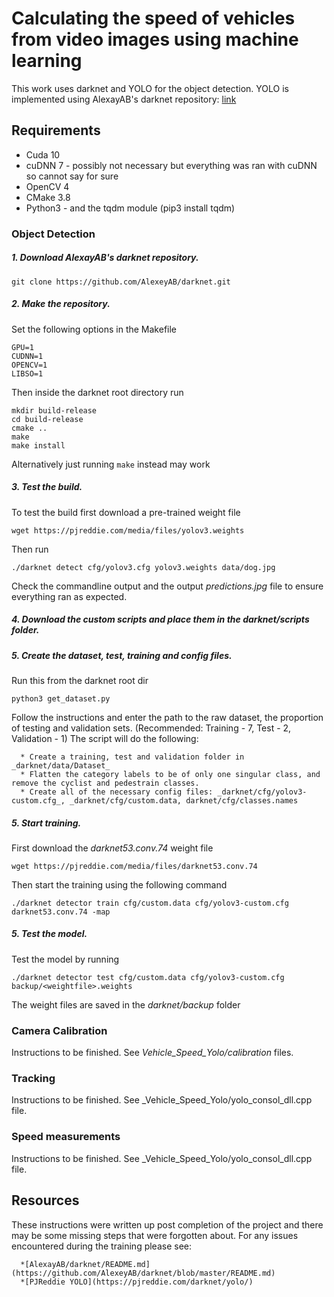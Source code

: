 # Calculating the speed of vehicles from video images using machine learning

This work uses darknet and YOLO for the object detection.
YOLO is implemented using AlexayAB's darknet repository: [link](https://github.com/AlexeyAB/darknet)

## Requirements
* Cuda 10
* cuDNN 7 - possibly not necessary but everything was ran with cuDNN so cannot say for sure
* OpenCV 4
* CMake 3.8
* Python3 - and the tqdm module (pip3 install tqdm)

### Object Detection
##### 1. Download AlexayAB's darknet repository.

   ```
   git clone https://github.com/AlexeyAB/darknet.git
   ```

##### 2. Make the repository.

   Set the following options in the Makefile
   ```
   GPU=1
   CUDNN=1
   OPENCV=1
   LIBSO=1
   ```
   Then inside the darknet root directory run
   ```
   mkdir build-release
   cd build-release
   cmake ..
   make
   make install
   ```
   Alternatively just running `make` instead may work

##### 3. Test the build.

   To test the build first download a pre-trained weight file
   ```
   wget https://pjreddie.com/media/files/yolov3.weights
   ```
   Then run
   ```
   ./darknet detect cfg/yolov3.cfg yolov3.weights data/dog.jpg
   ```
   Check the commandline output and the output _predictions.jpg_ file to ensure everything ran as expected.

##### 4. Download the custom scripts and place them in the _darknet/scripts_ folder.

##### 5. Create the dataset, test, training and config files.
   
   Run this from the darknet root dir
   ```
   python3 get_dataset.py
   ```
   Follow the instructions and enter the path to the raw dataset, the proportion of testing and validation sets.
   (Recommended: Training - 7, Test - 2, Validation - 1)
   The script will do the following:
   
      * Create a training, test and validation folder in _darknet/data/Dataset_
      * Flatten the category labels to be of only one singular class, and remove the cyclist and pedestrain classes.
      * Create all of the necessary config files: _darknet/cfg/yolov3-custom.cfg_, _darknet/cfg/custom.data, darknet/cfg/classes.names
      
##### 5. Start training.
   
   First download the _darknet53.conv.74_ weight file
   ```
   wget https://pjreddie.com/media/files/darknet53.conv.74
   ```
   Then start the training using the following command
   ```
   ./darknet detector train cfg/custom.data cfg/yolov3-custom.cfg darknet53.conv.74 -map
   ```
   
##### 5. Test the model.
   
   Test the model by running
   ```
   ./darknet detector test cfg/custom.data cfg/yolov3-custom.cfg backup/<weightfile>.weights
   ```
   The weight files are saved in the _darknet/backup_ folder
   
### Camera Calibration
   
   Instructions to be finished.
   See _Vehicle_Speed_Yolo/calibration_ files.
   
### Tracking
   
   Instructions to be finished.
   See _Vehicle_Speed_Yolo/yolo_consol_dll.cpp file.

### Speed measurements
   
   Instructions to be finished.
   See _Vehicle_Speed_Yolo/yolo_consol_dll.cpp file.
   
## Resources
   
   These instructions were written up post completion of the project and there may be some missing steps that were forgotten about.
   For any issues encountered during the training please see:
   
      *[AlexayAB/darknet/README.md](https://github.com/AlexeyAB/darknet/blob/master/README.md)
      *[PJReddie YOLO](https://pjreddie.com/darknet/yolo/)
   
   

  
